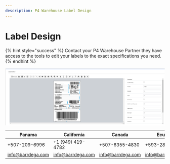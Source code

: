 ```yaml
---
description: P4 Warehouse Label Design
---
```


# Label Design

{% hint style="success" %}
Contact your P4 Warehouse Partner they have access to the tools to edit your labels to the exact specifications you need.
{% endhint %}

![P4 Warehouse Label Editor (Partners Only)](<../../.gitbook/assets/image (136).png>)

| Panama            | California        | Canada            | Ecuador           |
| ----------------- | ----------------- | ----------------- | ----------------- |
| +507-209-6996     | +1 (949) 419-4782 | +507-6355-4830    | +593-288-8184     |
| info@barrdega.com | info@barrdega.com | info@barrdega.com | info@barrdega.com |
